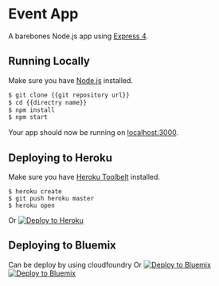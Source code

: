 # Event App

A barebones Node.js app using [Express 4](http://expressjs.com/).



## Running Locally

Make sure you have [Node.js](http://nodejs.org/) installed. 

```sh
$ git clone {{git repository url}}
$ cd {{directry name}}
$ npm install
$ npm start
```

Your app should now be running on [localhost:3000](http://localhost:3000/).

## Deploying to Heroku
Make sure you have [Heroku Toolbelt](https://toolbelt.heroku.com/) installed.
```
$ heroku create
$ git push heroku master
$ heroku open
```
Or
[![Deploy to Heroku](https://www.herokucdn.com/deploy/button.png)](https://heroku.com/deploy)

## Deploying to Bluemix
Can be deploy by using cloudfoundry
Or
[![Deploy to Bluemix](https://bluemix.net/deploy/button.png)](https://bluemix.net/deploy?repository=https://hub.jazz.net/git/lame/eventapp)
[![Deploy to Bluemix](https://bluemix.net/deploy/button.png)](https://bluemix.net/deploy)


